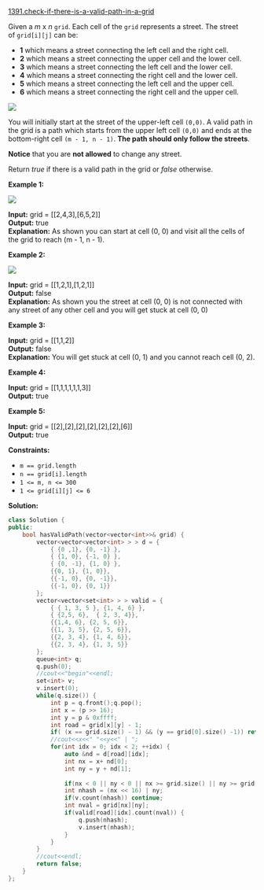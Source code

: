 [1391.check-if-there-is-a-valid-path-in-a-grid](https://leetcode.com/problems/check-if-there-is-a-valid-path-in-a-grid/)  

Given a _m_ x _n_ `grid`. Each cell of the `grid` represents a street. The street of `grid[i][j]` can be:

*   **1** which means a street connecting the left cell and the right cell.
*   **2** which means a street connecting the upper cell and the lower cell.
*   **3** which means a street connecting the left cell and the lower cell.
*   **4** which means a street connecting the right cell and the lower cell.
*   **5** which means a street connecting the left cell and the upper cell.
*   **6** which means a street connecting the right cell and the upper cell.

![](https://assets.leetcode.com/uploads/2020/03/05/main.png)

You will initially start at the street of the upper-left cell `(0,0)`. A valid path in the grid is a path which starts from the upper left cell `(0,0)` and ends at the bottom-right cell `(m - 1, n - 1)`. **The path should only follow the streets**.

**Notice** that you are **not allowed** to change any street.

Return _true_ if there is a valid path in the grid or _false_ otherwise.

**Example 1:**

![](https://assets.leetcode.com/uploads/2020/03/05/e1.png)

  
**Input:** grid = \[\[2,4,3\],\[6,5,2\]\]  
**Output:** true  
**Explanation:** As shown you can start at cell (0, 0) and visit all the cells of the grid to reach (m - 1, n - 1).  

**Example 2:**

![](https://assets.leetcode.com/uploads/2020/03/05/e2.png)

  
**Input:** grid = \[\[1,2,1\],\[1,2,1\]\]  
**Output:** false  
**Explanation:** As shown you the street at cell (0, 0) is not connected with any street of any other cell and you will get stuck at cell (0, 0)  

**Example 3:**

  
**Input:** grid = \[\[1,1,2\]\]  
**Output:** false  
**Explanation:** You will get stuck at cell (0, 1) and you cannot reach cell (0, 2).  

**Example 4:**

  
**Input:** grid = \[\[1,1,1,1,1,1,3\]\]  
**Output:** true  

**Example 5:**

  
**Input:** grid = \[\[2\],\[2\],\[2\],\[2\],\[2\],\[2\],\[6\]\]  
**Output:** true  

**Constraints:**

*   `m == grid.length`
*   `n == grid[i].length`
*   `1 <= m, n <= 300`
*   `1 <= grid[i][j] <= 6`  



**Solution:**  

```cpp
class Solution {
public:
    bool hasValidPath(vector<vector<int>>& grid) {
        vector<vector<vector<int> > > d = { 
            { {0 ,1}, {0, -1} },
            { {1, 0}, {-1, 0} },  
            { {0, -1}, {1, 0} },
            {{0, 1}, {1, 0}},
            {{-1, 0}, {0, -1}},
            {{-1, 0}, {0, 1}}
        };
        vector<vector<set<int> > > valid = { 
            { { 1, 3, 5 }, {1, 4, 6} },
            { {2,5, 6},  { 2, 3, 4}},
            {{1,4, 6}, {2, 5, 6}},
            {{1, 3, 5}, {2, 5, 6}},
            {{2, 3, 4}, {1, 4, 6}},
            {{2, 3, 4}, {1, 3, 5}}
        };
        queue<int> q;
        q.push(0);
        //cout<<"begin"<<endl;
        set<int> v;
        v.insert(0);
        while(q.size()) {
            int p = q.front();q.pop();
            int x = (p >> 16);
            int y = p & 0xffff;
            int road = grid[x][y] - 1;
            if( (x == grid.size() - 1) && (y == grid[0].size() -1)) return true;
            //cout<<x<<" "<<y<<" | ";
            for(int idx = 0; idx < 2; ++idx) {
                auto &nd = d[road][idx];
                int nx = x+ nd[0];
                int ny = y + nd[1];
                
                if(nx < 0 || ny < 0 || nx >= grid.size() || ny >= grid[0].size()) continue;
                int nhash = (nx << 16) | ny;
                if(v.count(nhash)) continue;
                int nval = grid[nx][ny];
                if(valid[road][idx].count(nval)) {
                    q.push(nhash);
                    v.insert(nhash);
                }
            }
        }
        //cout<<endl;
        return false;
    }
};
```
      